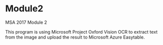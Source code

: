 # Module2
MSA 2017 Module 2

This program is using Microsoft Project Oxford Vision OCR to extract text from the image and upload the result to Microsoft Azure Easytable. 
